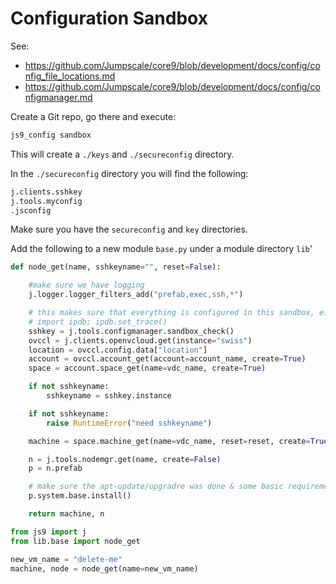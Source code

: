 # Configuration Sandbox

See:
- https://github.com/Jumpscale/core9/blob/development/docs/config/config_file_locations.md
- https://github.com/Jumpscale/core9/blob/development/docs/config/configmanager.md


Create a Git repo, go there and execute:
```bash
js9_config sandbox
```

This will create a `./keys` and `./secureconfig` directory.

In the `./secureconfig` directory you will find the following:
```bash
j.clients.sshkey
j.tools.myconfig
.jsconfig
```

Make sure you have the `secureconfig` and `key` directories.

Add the following to a new module `base.py` under a module directory `lib`'

```python
def node_get(name, sshkeyname="", reset=False):

    #make sure we have logging
    j.logger.logger_filters_add("prefab,exec,ssh,*")

    # this makes sure that everything is configured in this sandbox, e.g. sshkey loaded, the local config dir used
    # import ipdb; ipdb.set_trace()
    sshkey = j.tools.configmanager.sandbox_check()
    ovccl = j.clients.openvcloud.get(instance="swiss")
    location = ovccl.config.data["location"]
    account = ovccl.account_get(account=account_name, create=True)
    space = account.space_get(name=vdc_name, create=True)

    if not sshkeyname:
        sshkeyname = sshkey.instance

    if not sshkeyname:
        raise RuntimeError("need sshkeyname")

    machine = space.machine_get(name=vdc_name, reset=reset, create=True, sshkeyname=sshkeyname)

    n = j.tools.nodemgr.get(name, create=False)
    p = n.prefab

    # make sure the apt-update/upgradre was done & some basic requirements
    p.system.base.install()

    return machine, n
```


```python
from js9 import j
from lib.base import node_get

new_vm_name = "delete-me"
machine, node = node_get(name=new_vm_name)
```